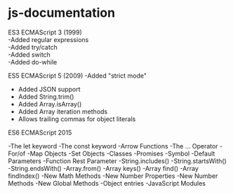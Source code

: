 # js-documentation

 ES3	ECMAScript 3 (1999)  
  -Added regular expressions  
  -Added try/catch  
  -Added switch  
  -Added do-while
  
 ES5	ECMAScript 5 (2009) 
   -Added "strict mode"
   - Added JSON support
   - Added String.trim()
  - Added Array.isArray()
  - Added Array iteration methods
  - Allows trailing commas for object literals


ES6	ECMAScript 2015
 
  -The let keyword
  -The const keyword
  -Arrow Functions
  -The ... Operator
   -For/of
   -Map Objects
   -Set Objects
   -Classes
   -Promises
  -Symbol
   -Default Parameters
  -Function Rest Parameter
  -String.includes()
  -String.startsWith()
  -String.endsWith()
  -Array.from()
  -Array keys()
  -Array find()
  -Array findIndex()
  -New Math Methods
  -New Number Properties
  -New Number Methods
  -New Global Methods
  -Object entries
  -JavaScript Modules
